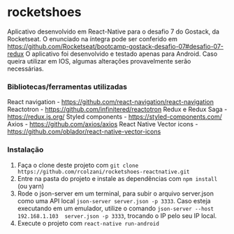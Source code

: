rocketshoes
==============

Aplicativo desenvolvido em React-Native para o desafio 7 do Gostack, da Rocketseat. O enunciado na íntegra pode ser conferido 
em https://github.com/Rocketseat/bootcamp-gostack-desafio-07#desafio-07-redux
O aplicativo foi desenvolvido e testado apenas para Android. Caso queira utilizar em IOS, algumas alterações provavelmente
serão necessárias.

### Bibliotecas/ferramentas utilizadas
React navigation - https://github.com/react-navigation/react-navigation
Reactotron - https://github.com/infinitered/reactotron
Redux e Redux Saga - https://redux.js.org/ 
Styled components - https://styled-components.com/
Axios - https://github.com/axios/axios
React Native Vector icons - https://github.com/oblador/react-native-vector-icons

### Instalação

1. Faça o clone deste projeto com `git clone https://github.com/rcolzani/rocketshoes-reactnative.git`
2. Entre na pasta do projeto e instale as dependências com `npm install` (ou yarn)
3. Rode o json-server em um terminal, para subir o arquivo server.json como uma API local `json-server server.json -p 3333`.
Caso esteja executando em um emulador, utilize o comando `json-server --host 192.168.1.103  server.json -p 3333`,
trocando o IP pelo seu IP local.
4. Execute o projeto com `react-native run-android`

